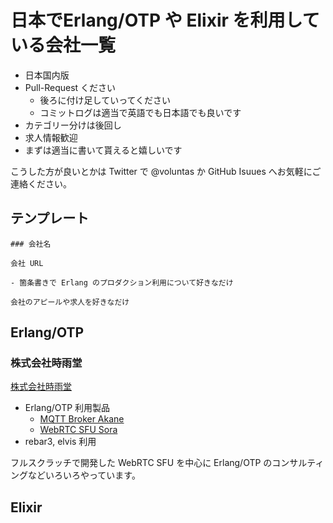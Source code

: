 # 日本でErlang/OTP や Elixir を利用している会社一覧

- 日本国内版
- Pull-Request ください
    - 後ろに付け足していってください
    - コミットログは適当で英語でも日本語でも良いです
- カテゴリー分けは後回し
- 求人情報歓迎
- まずは適当に書いて貰えると嬉しいです

こうした方が良いとかは Twitter で @voluntas か GitHub Isuues へお気軽にご連絡ください。

## テンプレート

```
### 会社名

会社 URL

- 箇条書きで Erlang のプロダクション利用について好きなだけ

会社のアピールや求人を好きなだけ
```

## Erlang/OTP

### 株式会社時雨堂

[株式会社時雨堂](https://shiguredo.jp/)

- Erlang/OTP 利用製品
    - [MQTT Broker Akane](http://akane.shiguredo.jp)
    - [WebRTC SFU Sora](http://sora.shiguredo.jp)
- rebar3, elvis 利用

フルスクラッチで開発した WebRTC SFU を中心に Erlang/OTP のコンサルティングなどいろいろやっています。

## Elixir

